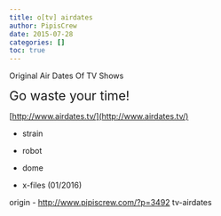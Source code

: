 ```yaml
---
title: o[tv] airdates
author: PipisCrew
date: 2015-07-28
categories: []
toc: true
---
```


Original Air Dates Of TV Shows

<span style="font-size: 23px;">Go waste your time!</span>

[http://www.airdates.tv/](http://www.airdates.tv/)

*   strain

*   robot

*   dome

*   x-files (01/2016)

origin - http://www.pipiscrew.com/?p=3492 tv-airdates
